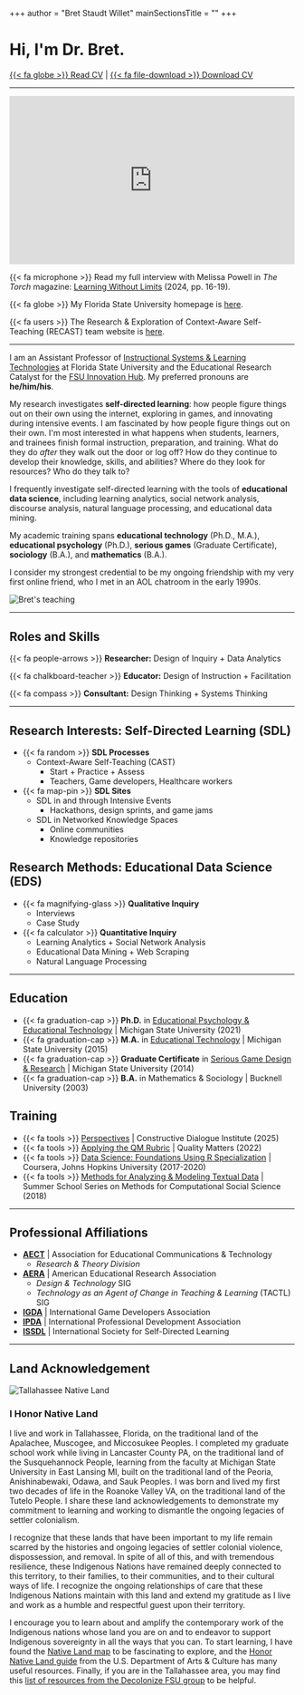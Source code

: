 +++
author = "Bret Staudt Willet"
mainSectionsTitle = ""
+++

# Hi, I'm Dr. Bret.

[{{< fa globe >}} Read CV](cv/) | 
[{{< fa file-download >}} Download CV](https://www.fsu.edu/cvdb/KSTAUDTWILLET.rtf?0=)

---

<div style="width: 100%;">
<div style="position: relative; width: 100%; overflow: hidden; padding-top: 56.25%;">
<p><iframe style="position: absolute; top: 0; left: 0; right: 0; width: 100%; height: 100%; border: none;" src="https://www.youtube.com/embed/f-tvNCCMEjU?si=cOoV1mQ2UAj_DB5A" width="560" height="315" allowfullscreen="allowfullscreen" allow="accelerometer; autoplay; clipboard-write; encrypted-media; gyroscope; picture-in-picture"></iframe></p>
</div>
</div>



{{< fa microphone >}} Read my full interview with Melissa Powell in *The Torch* magazine: [Learning Without Limits](https://issuu.com/fsu_education/docs/thetorchspring24_finaldigital) (2024, pp. 16-19).

{{< fa globe >}} My Florida State University homepage is [here](https://cehhs.fsu.edu/faculty-and-staff/dr-bret-staudt-willet).

{{< fa users >}} The Research & Exploration of Context-Aware Self-Teaching (RECAST) team website is [here](https://recast.team/).

---

I am an Assistant Professor of [Instructional Systems & Learning Technologies](https://annescollege.fsu.edu/instructional-systems-and-learning-technologies) at Florida State University and the Educational Research Catalyst for the [FSU Innovation Hub](https://www.innovation.fsu.edu/). My preferred pronouns are **he/him/his**.

My research investigates **self-directed learning**: how people figure things out on their own using the internet, exploring in games, and innovating during intensive events. I am fascinated by how people figure things out on their own. I'm most interested in what happens when students, learners, and trainees finish formal instruction, preparation, and training. What do they do *after* they walk out the door or log off? How do they continue to develop their knowledge, skills, and abilities? Where do they look for resources? Who do they talk to? 

I frequently investigate self-directed learning with the tools of **educational data science**, including learning analytics, social network analysis, discourse analysis, natural language processing, and educational data mining.

My academic training spans **educational technology** (Ph.D., M.A.), **educational psychology** (Ph.D.), **serious games** (Graduate Certificate), **sociology** (B.A.), and **mathematics** (B.A.).

I consider my strongest credential to be my ongoing friendship with my very first online friend, who I met in an AOL chatroom in the early 1990s.

![Bret's teaching](/images/bretsw-teaching.jpg)

---

## Roles and Skills

{{< fa people-arrows >}} **Researcher:** Design of Inquiry + Data Analytics

{{< fa chalkboard-teacher >}} **Educator:** Design of Instruction + Facilitation

{{< fa compass >}} **Consultant:** Design Thinking + Systems Thinking



---

## Research Interests: Self-Directed Learning (SDL)

- {{< fa random >}} **SDL Processes**
  - Context-Aware Self-Teaching (CAST)
    - Start + Practice + Assess
    - Teachers, Game developers, Healthcare workers
- {{< fa map-pin >}} **SDL Sites**
  - SDL in and through Intensive Events
    - Hackathons, design sprints, and game jams
  - SDL in Networked Knowledge Spaces
    - Online communities
    - Knowledge repositories
  
  

## Research Methods: Educational Data Science (EDS)

- {{< fa magnifying-glass >}} **Qualitative Inquiry**
  - Interviews
  - Case Study
- {{< fa calculator >}} **Quantitative Inquiry**
  - Learning Analytics + Social Network Analysis
  - Educational Data Mining + Web Scraping
  - Natural Language Processing



---

## Education

- {{< fa graduation-cap >}} **Ph.D.** in [Educational Psychology & Educational Technology](https://education.msu.edu/cepse/epet) | Michigan State University (2021)
- {{< fa graduation-cap >}} **M.A.** in [Educational Technology](https://education.msu.edu/cepse/maet) | Michigan State University (2015)
- {{< fa graduation-cap >}} **Graduate Certificate** in [Serious Game Design & Research](https://comartsci.msu.edu/academics/academic-departments/media-information/graduate/serious-games-graduate-certificate) | Michigan State University (2014)
- {{< fa graduation-cap >}} **B.A.** in Mathematics & Sociology | Bucknell University (2003)



## Training

- {{< fa tools >}} [Perspectives](https://constructivedialogue.org/perspectives/) | Constructive Dialogue Institute (2025)
- {{< fa tools >}} [Applying the QM Rubric](https://www.qualitymatters.org/professional-development/workshops/higher-ed-appqmr) | Quality Matters (2022)
- {{< fa tools >}} [Data Science: Foundations Using R Specialization](https://www.coursera.org/specializations/data-science-foundations-r) | Coursera, Johns Hopkins University (2017-2020)
- {{< fa tools >}} [Methods for Analyzing & Modeling Textual Data](http://summerschool.computationalsocialscience.eu/2018/) | Summer School Series on Methods for Computational Social Science (2018)



---

## Professional Affiliations

- [**AECT**](https://aect.org/) | Association for Educational Communications & Technology
  - *Research & Theory Division*
- [**AERA**](https://www.aera.net/) | American Educational Research Association
  - *Design & Technology* SIG
  - *Technology as an Agent of Change in Teaching & Learning* (TACTL) SIG  
- [**IGDA**](https://igda.org/) | International Game Developers Association
- [**IPDA**](https://ipda.org.uk/) | International Professional Development Association
- [**ISSDL**](https://www.sdlglobal.com/) | International Society for Self-Directed Learning

---

## Land Acknowledgement

![Tallahassee Native Land](/images/land.png)

### I Honor Native Land

I live and work in Tallahassee, Florida, on the traditional land of the Apalachee, Muscogee, and Miccosukee Peoples. I completed my graduate school work while living in Lancaster County PA, on the traditional land of the Susquehannock People, learning from the faculty at Michigan State University in East Lansing MI, built on the traditional land of the Peoria, Anishinabewaki, Odawa, and Sauk Peoples. I was born and lived my first two decades of life in the Roanoke Valley VA, on the traditional land of the Tutelo People. I share these land acknowledgements to demonstrate my commitment to learning and working to dismantle the ongoing legacies of settler colonialism. 

I recognize that these lands that have been important to my life remain scarred by the histories and ongoing legacies of settler colonial violence, dispossession, and removal. In spite of all of this, and with tremendous resilience, these Indigenous Nations have remained deeply connected to this territory, to their families, to their communities, and to their cultural ways of life. I recognize the ongoing relationships of care that these Indigenous Nations maintain with this land and extend my gratitude as I live and work as a humble and respectful guest upon their territory. 

I encourage you to learn about and amplify the contemporary work of the Indigenous nations whose land you are on and to endeavor to support Indigenous sovereignty in all the ways that you can. To start learning, I have found the [Native Land map](https://native-land.ca/) to be fascinating to explore, and the [Honor Native Land guide](https://usdac.us/nativeland) from the U.S. Department of Arts & Culture has many useful resources. Finally, if you are in the Tallahassee area, you may find this [list of resources from the Decolonize FSU group](https://linktr.ee/decolonizefsu) to be helpful.
